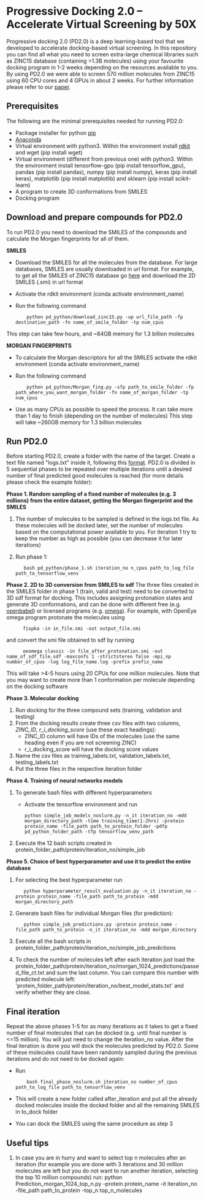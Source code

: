 # Progressive Docking 2.0 – Accelerate Virtual Screening by 50X 

Progressive docking 2.0 (PD2.0) is a deep learning-based tool that we developed to accelerate docking-based virtual screening. In this repository you can find all what you need to screen extra-large chemical libraries such as ZINC15 database (containing >1.3B molecules) using your favourite docking program in 1-2 weeks depending on the resources available to you. By using PD2.0 we were able to screen 570 million molecules from ZINC15 using 60 CPU cores and 4 GPUs in about 2 weeks. For further information please refer to our [paper](https://www.google.com/).

Prerequisites
-------------

The following are the minimal prerequisites needed for running PD2.0:
- Package installer for python [pip](https://pypi.org/project/pip/)
- [Anaconda](https://www.anaconda.com/distribution/)
- Virtual environment with python3. Within the environment install [rdkit](https://rdkit.readthedocs.io/en/latest/Install.html#how-to-get-conda) and wget (pip install wget)
- Virtual environment (different from previous one) with python3. Within the environment install tensorflow-gpu (pip install tensorflow_gpu), pandas (pip install pandas), numpy (pip install numpy), keras (pip install keras), matplotlib (pip install matplotlib) and sklearn (pip install scikit-learn)
- A program to create 3D conformations from SMILES
- Docking program 

Download and prepare compounds for PD2.0
----------------------------------------

To run PD2.0 you need to download the SMILES of the compounds and calculate the Morgan fingerprints for all of them. 

**SMILES**

- Download the SMILES for all the molecules from the database. For large databases, SMILES are usually downloaded in url format. For example, to get all the SMILES of ZINC15 database go [here](https://zinc15.docking.org/tranches/home/) and download the 2D SMILES (.smi) in url format
- Activate the rdkit environment (conda activate environment_name)
- Run the following command

          python pd_python/download_zinc15.py -up url_file_path -fp destination_path -fn name_of_smile_folder -tp num_cpus

This step can take few hours, and ~84GB memory for 1.3 billion molecules

**MORGAN FINGERPRINTS**

- To calculate the Morgan descriptors for all the SMILES activate the rdkit environment (conda activate environment_name)
- Run the following command

          python pd_python/Morgan_fing.py -sfp path_to_smile_folder -fp path_where_you_want_morgan_folder -fn name_of_morgan_folder -tp num_cpus

- Use as many CPUs as possible to speed the process. It can take more than 1 day to finish (depending on the number of molecules)
This step will take ~260GB memory for 1.3 billion molecules

Run PD2.0
---------

Before starting PD2.0, create a folder with the name of the target. Create a text file named "logs.txt" inside it, following this [format](temp/logs.txt). PD2.0 is divided in 5 sequential phases to be repeated over multiple iterations until a desired number of final predicted good molecules is reached (for more details please check the example folder):

**Phase 1. Random sampling of a fixed number of molecules (e.g. 3 millions) from the entire dataset, getting the Morgan fingerprint and the SMILES**
1. The number of molecules to be sampled is defined in the logs.txt file. As these molecules will be docked later, set the number of molecules based on the computational power available to you. For iteration 1 try to keep the number as high as possible (you can decrease it for later iterations)
2. Run phase 1:
    
          bash pd_python/phase_1.sh iteration_no n_cpus path_to_log_file path_to_tensorflow_venv

**Phase 2. 2D to 3D conversion from SMILES to sdf**
The three files created in the SMILES folder in phase 1 (train, valid and test) need to be converted to 3D sdf format for docking. This includes assigning protonation states and generate 3D conformations, and can be done with different free (e.g. [openbabel](https://openbabel.org/docs/dev/Command-line_tools/babel.html)) or licensed programs (e.g. [omega](https://www.eyesopen.com/omega)). For example, with OpenEye omega program protonate the molecules using 
        
          fixpka -in in_file.smi -out output_file.smi

and convert the smi file obtained to sdf by running
                                        
          oeomega classic -in file_after_protonation.smi -out name_of_sdf_file.sdf -maxconfs 1 -strictstereo false -mpi_np number_of_cpus -log log_file_name.log -prefix prefix_name
                                       
This will take >4-5 hours using 20 CPUs for one million molecules. Note that you may want to create more than 1 conformation per molecule depending on the docking software

**Phase 3. Molecular docking**
1. Run docking for the three compound sets (training, validation and testing)
2. From the docking results create three csv files with two columns, *ZINC_ID*, *r_i_docking_score* (use these exact headings):
    - ZINC_ID column will have IDs of the molecules (use the same heading even if you are not screening ZINC)
    - r_i_docking_score will have the docking score values 
3. Name the csv files as training_labels.txt, validation_labels.txt, testing_labels.txt
4. Put the three files in the respective iteration folder

**Phase 4. Training of neural networks models**
1. To generate bash files with different hyperparameters
    - Activate the tensorflow environment and run
     
          python simple_job_models_noslurm.py -n_it iteration_no -mdd morgan_directory_path -time training_time(1-2hrs) -protein protein_name -file_path path_to_protein_folder -pdfp pd_python_folder_path -tfp tensorflow_venv_path

2. Execute the 12 bash scripts created in protein_folder_path/protein/iteration_no/simple_job
    
**Phase 5. Choice of best hyperparameter and use it to predict the entire database**
1. For selecting the best hyperparameter run 
                 
          python hyperparameter_result_evaluation.py -n_it iteration_no -protein protein_name -file_path path_to_protein -mdd morgan_directory_path
                
2. Generate bash files for individual Morgan files (for prediction):

          python simple_job_predictions.py -protein protein_name -file_path path_to_protein -n_it iteration_no -mdd morgan_directory
                
3. Execute all the bash scripts in protein_folder_path/protein/iteration_no/simple_job_predictions
4. To check the number of molecules left after each iteration just load the protein_folder_path/protein/iteration_no/morgan_1024_predictions/passed_file_ct.txt and sum the last column. You can compare this number with predicted molecule left: 'protein_folder_path/protein/iteration_no/best_model_stats.txt' and verify whether they are close.

Final iteration
---------------

Repeat the above phases 1-5 for as many iterations as it takes to get a fixed number of final molecules that can be docked (e.g. until final number is <=15 million). You will just need to change the iteration_no value. After the final iteration is done you will dock the molecules predicted by PD2.0. Some of these molecules could have been randomly sampled during the previous iterations and do not need to be docked again:
- Run 

          bash final_phase_noslurm.sh iteration_no number_of_cpus path_to_log_file path_to_tensorflow_venv

- This will create a new folder called after_iteration and put all the already docked molecules inside the docked folder and all the remaining SMILES in to_dock folder
- You can dock the SMILES using the same procedure as step 3

Useful tips
-----------

1. In case you are in hurry and want to select top n molecules after an iteration (for example you are done with 3 iterations and 30 million molecules are left but you do not want to run another iteration, selecting the top 10 million compounds) run:
python Prediction_morgan_1024_top_n.py -protein protein_name -it iteration_no -file_path path_to_protein -top_n top_n_molecules


